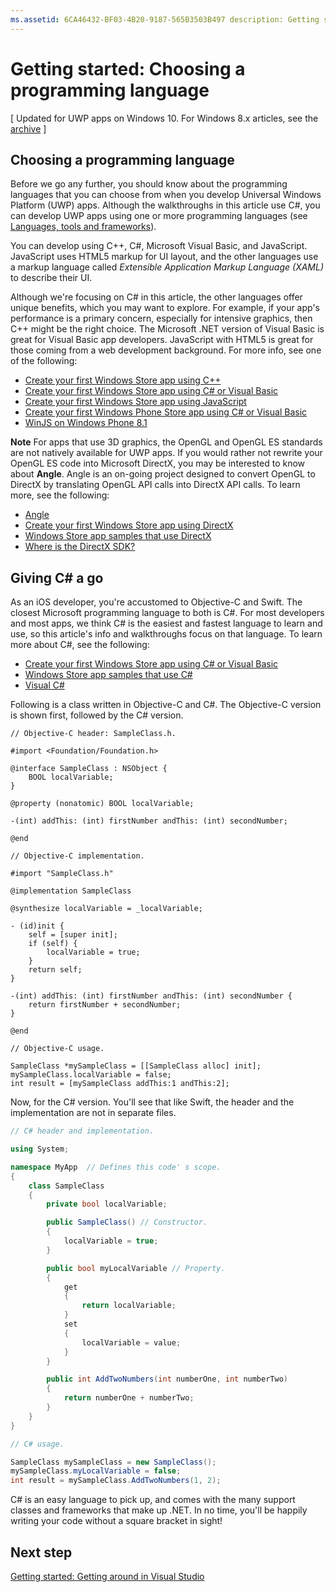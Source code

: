 ```yaml
---
ms.assetid: 6CA46432-BF03-4B20-9187-565B3503B497 description: Getting started: Choosing a programming language title: Getting started: Choosing a programming language
---
```


# Getting started: Choosing a programming language

\[ Updated for UWP apps on Windows 10. For Windows 8.x articles, see the [archive](http://go.microsoft.com/fwlink/p/?linkid=619132) \]

## Choosing a programming language

Before we go any further, you should know about the programming languages that you can choose from when you develop Universal Windows Platform (UWP) apps. Although the walkthroughs in this article use C#, you can develop UWP apps using one or more programming languages (see [Languages, tools and frameworks](https://msdn.microsoft.com/library/windows/apps/dn465799)).

You can develop using C++, C#, Microsoft Visual Basic, and JavaScript. JavaScript uses HTML5 markup for UI layout, and the other languages use a markup language called *Extensible Application Markup Language (XAML)* to describe their UI.

Although we're focusing on C# in this article, the other languages offer unique benefits, which you may want to explore. For example, if your app's performance is a primary concern, especially for intensive graphics, then C++ might be the right choice. The Microsoft .NET version of Visual Basic is great for Visual Basic app developers. JavaScript with HTML5 is great for those coming from a web development background. For more info, see one of the following:

-   [Create your first Windows Store app using C++](https://msdn.microsoft.com/library/windows/apps/hh974580)
-   [Create your first Windows Store app using C# or Visual Basic](https://msdn.microsoft.com/library/windows/apps/hh974581)
-   [Create your first Windows Store app using JavaScript](https://msdn.microsoft.com/library/windows/apps/br211385)
-   [Create your first Windows Phone Store app using C# or Visual Basic](http://go.microsoft.com/fwlink/p/?LinkID=397877)
-   [WinJS on Windows Phone 8.1](http://go.microsoft.com/fwlink/p/?LinkID=397879)

**Note**  For apps that use 3D graphics, the OpenGL and OpenGL ES standards are not natively available for UWP apps. If you would rather not rewrite your OpenGL ES code into Microsoft DirectX, you may be interested to know about **Angle**. Angle is an on-going project designed to convert OpenGL to DirectX by translating OpenGL API calls into DirectX API calls. To learn more, see the following:
-   [Angle](https://code.google.com/p/angleproject/)
-   [Create your first Windows Store app using DirectX](https://msdn.microsoft.com/library/windows/apps/br229580)
-   [Windows Store app samples that use DirectX](http://go.microsoft.com/fwlink/p/?LinkId=263603)
-   [Where is the DirectX SDK?](https://msdn.microsoft.com/library/windows/desktop/ee663275)

## Giving C# a go

As an iOS developer, you're accustomed to Objective-C and Swift. The closest Microsoft programming language to both is C#. For most developers and most apps, we think C# is the easiest and fastest language to learn and use, so this article's info and walkthroughs focus on that language. To learn more about C#, see the following:

-   [Create your first Windows Store app using C# or Visual Basic](https://msdn.microsoft.com/library/windows/apps/hh974581)
-   [Windows Store app samples that use C#](http://go.microsoft.com/fwlink/p/?LinkId=263453)
-   [Visual C#](http://go.microsoft.com/fwlink/p/?LinkId=263450)

Following is a class written in Objective-C and C#. The Objective-C version is shown first, followed by the C# version.

```obj-c
// Objective-C header: SampleClass.h.

#import <Foundation/Foundation.h>

@interface SampleClass : NSObject {
    BOOL localVariable;
}

@property (nonatomic) BOOL localVariable;

-(int) addThis: (int) firstNumber andThis: (int) secondNumber;

@end
```

```obj-c
// Objective-C implementation.

#import "SampleClass.h"

@implementation SampleClass

@synthesize localVariable = _localVariable;

- (id)init {
    self = [super init];
    if (self) {
        localVariable = true;
    }
    return self;
}

-(int) addThis: (int) firstNumber andThis: (int) secondNumber {
    return firstNumber + secondNumber;
}

@end
```

```obj-c
// Objective-C usage.

SampleClass *mySampleClass = [[SampleClass alloc] init];
mySampleClass.localVariable = false;
int result = [mySampleClass addThis:1 andThis:2];
```

Now, for the C# version. You'll see that like Swift, the header and the implementation are not in separate files.

```csharp
// C# header and implementation.

using System;

namespace MyApp  // Defines this code' s scope.
{
    class SampleClass
    {
        private bool localVariable;

        public SampleClass() // Constructor.
        {
            localVariable = true;
        }

        public bool myLocalVariable // Property.
        {
            get
            {
                return localVariable;
            }
            set
            {
                localVariable = value; 
            }
        }

        public int AddTwoNumbers(int numberOne, int numberTwo)
        {
            return numberOne + numberTwo;
        }        
    }
}
```

```csharp
// C# usage.

SampleClass mySampleClass = new SampleClass();
mySampleClass.myLocalVariable = false;
int result = mySampleClass.AddTwoNumbers(1, 2);
```

C# is an easy language to pick up, and comes with the many support classes and frameworks that make up .NET. In no time, you'll be happily writing your code without a square bracket in sight!

## Next step

[Getting started: Getting around in Visual Studio](getting-started-getting-around-in-visual-studio.md)


<!--HONumber=May16_HO4-->


